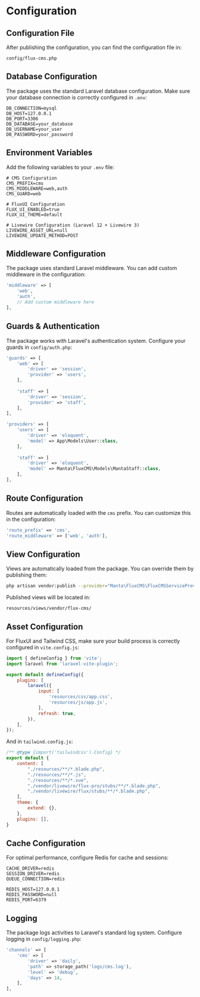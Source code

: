 # Configuration

## Configuration File

After publishing the configuration, you can find the configuration file in:

```
config/flux-cms.php
```

## Database Configuration

The package uses the standard Laravel database configuration. Make sure your database connection is correctly configured in `.env`:

```env
DB_CONNECTION=mysql
DB_HOST=127.0.0.1
DB_PORT=3306
DB_DATABASE=your_database
DB_USERNAME=your_user
DB_PASSWORD=your_password
```

## Environment Variables

Add the following variables to your `.env` file:

```env
# CMS Configuration
CMS_PREFIX=cms
CMS_MIDDLEWARE=web,auth
CMS_GUARD=web

# FluxUI Configuration
FLUX_UI_ENABLED=true
FLUX_UI_THEME=default

# Livewire Configuration (Laravel 12 + Livewire 3)
LIVEWIRE_ASSET_URL=null
LIVEWIRE_UPDATE_METHOD=POST
```

## Middleware Configuration

The package uses standard Laravel middleware. You can add custom middleware in the configuration:

```php
'middleware' => [
    'web',
    'auth',
    // Add custom middleware here
],
```

## Guards & Authentication

The package works with Laravel's authentication system. Configure your guards in `config/auth.php`:

```php
'guards' => [
    'web' => [
        'driver' => 'session',
        'provider' => 'users',
    ],
    
    'staff' => [
        'driver' => 'session',
        'provider' => 'staff',
    ],
],

'providers' => [
    'users' => [
        'driver' => 'eloquent',
        'model' => App\Models\User::class,
    ],
    
    'staff' => [
        'driver' => 'eloquent',
        'model' => Manta\FluxCMS\Models\MantaStaff::class,
    ],
],
```

## Route Configuration

Routes are automatically loaded with the `cms` prefix. You can customize this in the configuration:

```php
'route_prefix' => 'cms',
'route_middleware' => ['web', 'auth'],
```

## View Configuration

Views are automatically loaded from the package. You can override them by publishing them:

```bash
php artisan vendor:publish --provider="Manta\FluxCMS\FluxCMSServiceProvider" --tag="views"
```

Published views will be located in:

```
resources/views/vendor/flux-cms/
```

## Asset Configuration

For FluxUI and Tailwind CSS, make sure your build process is correctly configured in `vite.config.js`:

```javascript
import { defineConfig } from 'vite';
import laravel from 'laravel-vite-plugin';

export default defineConfig({
    plugins: [
        laravel({
            input: [
                'resources/css/app.css',
                'resources/js/app.js',
            ],
            refresh: true,
        }),
    ],
});
```

And in `tailwind.config.js`:

```javascript
/** @type {import('tailwindcss').Config} */
export default {
    content: [
        "./resources/**/*.blade.php",
        "./resources/**/*.js",
        "./resources/**/*.vue",
        "./vendor/livewire/flux-pro/stubs/**/*.blade.php",
        "./vendor/livewire/flux/stubs/**/*.blade.php",
    ],
    theme: {
        extend: {},
    },
    plugins: [],
}
```

## Cache Configuration

For optimal performance, configure Redis for cache and sessions:

```env
CACHE_DRIVER=redis
SESSION_DRIVER=redis
QUEUE_CONNECTION=redis

REDIS_HOST=127.0.0.1
REDIS_PASSWORD=null
REDIS_PORT=6379
```

## Logging

The package logs activities to Laravel's standard log system. Configure logging in `config/logging.php`:

```php
'channels' => [
    'cms' => [
        'driver' => 'daily',
        'path' => storage_path('logs/cms.log'),
        'level' => 'debug',
        'days' => 14,
    ],
],
```
